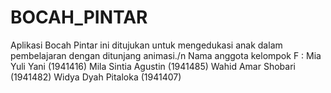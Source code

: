 # BOCAH_PINTAR
Aplikasi Bocah Pintar ini ditujukan untuk mengedukasi anak dalam pembelajaran dengan ditunjang animasi./n
Nama anggota kelompok F : 
Mia Yuli Yani (1941416)
Mila Sintia Agustin (1941485)
Wahid Amar Shobari (1941482)
Widya Dyah Pitaloka (1941407)
